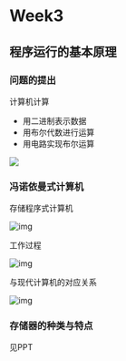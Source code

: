 #  Week3

## 程序运行的基本原理

### 问题的提出

计算机计算

- 用二进制表示数据
- 用布尔代数进行运算
- 用电路实现布尔运算

![](/img/22.png)

### 冯诺依曼式计算机

存储程序式计算机

![img](/img/23.png)

工作过程

![img](/img/24.png)

与现代计算机的对应关系

![img](/img/25.png)

### 存储器的种类与特点

见PPT